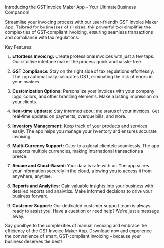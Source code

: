 

Introducing the GST Invoice Maker App – Your Ultimate Business Companion!

Streamline your invoicing process with our user-friendly GST Invoice Maker App. Tailored for businesses of all sizes, this powerful tool simplifies the complexities of GST-compliant invoicing, ensuring seamless transactions and compliance with tax regulations.

Key Features:

1. **Effortless Invoicing:** Create professional invoices with just a few taps. Our intuitive interface makes the process quick and hassle-free.

2. **GST Compliance:** Stay on the right side of tax regulations effortlessly. The app automatically calculates GST, eliminating the risk of errors in your invoices.

3. **Customization Options:** Personalize your invoices with your company logo, colors, and other branding elements. Make a lasting impression on your clients.

4. **Real-time Updates:** Stay informed about the status of your invoices. Get real-time updates on payments, overdue bills, and more.

5. **Inventory Management:** Keep track of your products and services easily. The app helps you manage your inventory and ensures accurate invoicing.

6. **Multi-Currency Support:** Cater to a global clientele seamlessly. The app supports multiple currencies, making international transactions a breeze.

7. **Secure and Cloud-Based:** Your data is safe with us. The app stores your information securely in the cloud, allowing you to access it from anywhere, anytime.

8. **Reports and Analytics:** Gain valuable insights into your business with detailed reports and analytics. Make informed decisions to drive your business forward.

9. **Customer Support:** Our dedicated customer support team is always ready to assist you. Have a question or need help? We're just a message away.

Say goodbye to the complexities of manual invoicing and embrace the efficiency of the GST Invoice Maker App. Download now and experience the convenience of smart, GST-compliant invoicing – because your business deserves the best!
